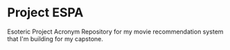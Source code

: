 # Project ESPA
Esoteric Project Acronym
Repository for my movie recommendation system that I'm building for my capstone. 
